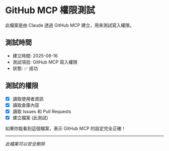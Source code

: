 # GitHub MCP 權限測試

此檔案是由 Claude 透過 GitHub MCP 建立，用來測試寫入權限。

## 測試時間
- 建立時間: 2025-08-16
- 測試項目: GitHub MCP 寫入權限
- 狀態: ✅ 成功

## 測試的權限
- [x] 讀取使用者資訊
- [x] 讀取倉庫內容  
- [x] 讀取 Issues 和 Pull Requests
- [x] 建立檔案 (此測試)

如果你能看到這個檔案，表示 GitHub MCP 的設定完全正確！

---
*此檔案可以安全刪除*